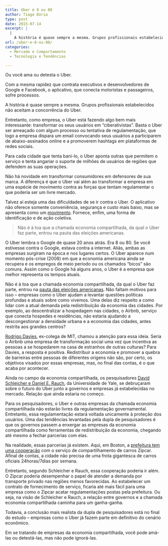 ```yaml
---
title: Uber é 8 ou 80
author: Tiago Dória
type: post
date: 2015-07-14
excerpt: |
  |
    A história é quase sempre a mesma. Grupos profissionais estabelecidos não aceitam a concorrência do Uber.
url: /uber-e-8-ou-80/
categories:
  - Mercado e Comportamento
  - Tecnologia e Tendências

---
```

Ou você ama ou detesta o Uber.

Com a mesma rapidez que contrata executivos e desenvolvedores de Google e Facebook, o aplicativo, que conecta motoristas e passageiros, sofre processos.

A história é quase sempre a mesma. Grupos profissionais estabelecidos não aceitam a concorrência do Uber.

Entretanto, como empresa, o Uber está fazendo algo bem mais interessante: transformar os seus usuários em &#8220;ciberativistas&#8221;. Basta o Uber ser ameaçado com algum processo ou tentativa de regulamentação, que logo a empresa dispara um email convocando seus usuários a participarem de abaixo-assinados online e a promoverem hashtags em plataformas de redes sociais.

Para cada cidade que tenta bani-lo, o Uber aponta outras que permitem o serviço e tenta angariar o suporte de milhões de usuários de regiões que defendem as suas operações.

Não há novidade em transformar consumidores em defensores de sua marca. A diferença é que o Uber vai além ao transformar a empresa em uma espécie de movimento contra as forças que tentam regulamentar o que poderia ser um livre mercado.

Talvez aí esteja uma das dificuldades de se ir contra o Uber. O aplicativo não oferece somente conveniência, segurança e custo mais baixo, mas se apresenta como um [movimento][1]. Fornece, enfim, uma forma de identificação e de ação coletiva.

> Não é à toa que a chamada economia compartilhada, da qual o Uber faz parte, entrou na pauta das eleições americanas.

O Uber lembra o Google de quase 20 anos atrás. Era 8 ou 80. Se você estivesse contra o Google, estava contra a internet. Aliás, ambas as empresas surgiram na época e nos lugares certos. O Uber aparece num momento pós-crise (2008) em que a economia americana ainda se recupera e os empregos de meio período ou os chamados “bicos” são comuns. Assim como o Google há alguns anos, o Uber é a empresa que melhor representa os tempos atuais.

Não é à toa que a chamada economia compartilhada, da qual o Uber faz parte, entrou na [pauta das eleições americanas][2]. Não faltam motivos para isso &#8211; empresas como o Uber ajudam a levantar questões políticas profundas e atuais sobre como vivemos. Uma delas diz respeito a como lidar com a atual demanda pela redistribuição da economia das cidades. Por exemplo, ao descentralizar a hospedagem nas cidades, o Airbnb, serviço que conecta hospedes e residências, não estaria ajudando a descongestionar a densidade urbana e a economia das cidades, antes restrita aos grandes centros?

[Rodrigo Davies][3], ex-colega de MIT, chamou a atenção para essa ideia. Seria o Airbnb uma empresa de transformação social uma vez que incentiva as pessoas a se hospedarem na casa de estranhos de outras culturas? Para Davies, a resposta é positiva. Redistribuir a economia e promover a quebra de barreiras entre pessoas de diferentes origens não são, por certo, os objetivos visados por essas empresas, mas, no final das contas, é o que acaba por acontecer.

Ainda no campo da economia compartilhada, os pesquisadores [David Schleicher e Daniel E. Rauch][4], da Universidade de Yale, se debruçaram sobre o futuro do Uber junto a governos e empresas já estabelecidas no mercado. Relação que ainda estaria no começo.

Para os pesquisadores, o Uber e outras empresas da chamada economia compartilhada não estarão livres da regulamentação governamental. Entretanto, essa regulamentação estará voltada unicamente à proteção dos usuários. Uma das tendências levantadas pela dupla de pesquisadores é que os governos passem a enxergar as empresas da economia compartilhada como ferramentas de redistribuição da economia, chegando até mesmo a fechar parcerias com elas.

Na realidade, essas parcerias já existem. Aqui, em Boston, a [prefeitura tem uma cooperação][5] com o serviço de compartilhamento de carros Zipcar. Afinal de contas, a cidade não precisa de uma frota gigantesca de carros oficiais 24horas/7dias por semana.

Entretanto, segundo Schleicher e Rauch, essa cooperação poderia ir além. O Zipcar poderia desempenhar o papel de atender a demanda por transporte privado nas regiões menos favorecidas. Ao estabelecer um contrato de fornecimento de serviço, ficaria até mais fácil para uma empresa como o Zipcar acatar regulamentações postas pela prefeitura. Ou seja, na visão de Schleicher e Rauch, a relação entre governos e a chamada economia compartilhada caminha para um ganha-ganha.

Todavia, a conclusão mais realista da dupla de pesquisadores está no final do estudo – empresas como o Uber já fazem parte em definitivo do cenário econômico.

Em se tratando de empresas da economia compartilhada, você pode amá-las ou detestá-las, mas não pode ignorá-las.

 [1]: http://www.inc.com/magazine/201307/christine-lagorio/uber-the-car-service-explosive-growth.html
 [2]: http://www.cnbc.com/2015/07/13/in-economic-address-hillary-clinton-calls-out-gig-economy.html
 [3]: http://rodrigodavies.com/blog/2015/04/28/is-airbnb-a-civic-peace-tech-company.html
 [4]: http://papers.ssrn.com/sol3/papers.cfm?abstract_id=2549919
 [5]: http://www.zipcar.com/press/releases/zipcar-launches-new-boston-fleethub-program
